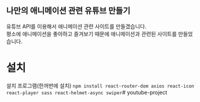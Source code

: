 ## 나만의 애니메이션 관련 유튜브 만들기
유튜브 API를 이용해서 애니메이션 관련 사이트를 만들겠습니다.<br />
평소에 애니메이션을 좋아하고 즐겨보기 때문에 애니메이션과 관련된 사이트를 만들었습니다. 

# 설치
설치 프로그램(한꺼번에 설치) `npm install react-router-dom axios react-icon react-player sass react-helmet-async swiper`#   y o u t u b e - p r o j e c t  
 
